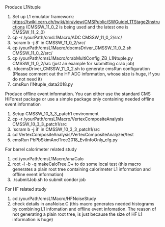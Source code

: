 Produce L1Ntuple
   1) Set up L1 emulator framework: https://twiki.cern.ch/twiki/bin/view/CMSPublic/SWGuideL1TStage2Instructions (CMSSW_11_0_2 is being used and the latest one is CMSSW_11_2_0)
   2) cp -r /yourPath/cmsL1Macro/ADC  CMSSW_11_0_2/src/
   3) 'scram b -j 8' in CMSSW_11_0_2/src/
   4) cp /yourPath/cmsL1Macro/docmsDriver_CMSSW_11_0_2.sh  CMSSW_11_0_2/src/
   5) cp /yourPath/cmsL1Macro/crabMultiConfig_ZB_L1Ntuple.py CMSSW_11_0_2/src (just an example for submitting crab job)
   5) ./docmsDriver_CMSSW_11_0_2.sh to generate cmsRun configuration (Please comment out the HF ADC information, whose size is huge, if you do not need it)
   6) cmsRun l1Ntuple_data2018.py


Produce offline event information. You can either use the standard CMS HiForest package or use a simple package only containing needed offline event information
   1) Setup CMSSW_10_3_3_patch1 environment
   2) cp -r /yourPath/cmsL1Macro/VertexCompositeAnalysis CMSSW_10_3_3_patch1/src
   3) 'scram b -j 8' in CMSSW_10_3_3_patch1/src
   4) cd VertexCompositeAnalysis/VertexCompositeAnalyzer/test
   5) cmsRun PbPbSkimAndTree2018_EvtInfoOnly_cfg.py

For barrel calorimeter related study
   1) cd /yourPath/cmsL1Macro/anaCalo
   2) root -l -b -q makeCaloTree.C+ to do some local test (this macro generates a plain root tree containing calorimeter L1 information and offline event information)
   3) ./submitJob.sh to submit condor job

For HF related study
   1) cd /yourPath/cmsL1Macro/HFNoiseStudy
   2) check details in anaNoise.C (this macro generates needed histograms by combining L1 infomation and offline event infomation. The reason of not generating a plain root tree, is just because the size of HF L1 information is huge)

